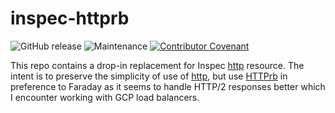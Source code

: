 # inspec-httprb

![GitHub release](https://img.shields.io/github/v/release/memes/inspec-httprb?sort=semver)
![Maintenance](https://img.shields.io/maintenance/yes/2023)
[![Contributor Covenant](https://img.shields.io/badge/Contributor%20Covenant-2.1-4baaaa.svg)](CODE_OF_CONDUCT.md)

This repo contains a drop-in replacement for Inspec [http] resource. The intent
is to preserve the simplicity of use of [http], but use [HTTPrb] in preference
to Faraday as it seems to handle HTTP/2 responses better which I encounter working
with GCP load balancers.

[http]: https://docs.chef.io/inspec/resources/http/
[httprb]: https://github.com/httprb/http

